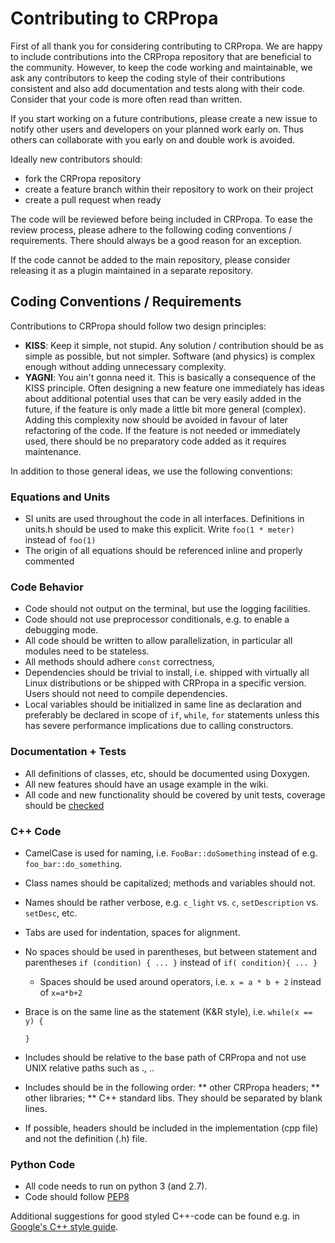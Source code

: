 # Contributing to CRPropa

First of all thank you for considering contributing to CRPropa. We are happy to
include contributions into the CRPropa repository that are beneficial to the
community. However, to keep the code working and maintainable, we ask any
contributors to keep the coding style of their contributions consistent and
also add documentation and tests along with their code. Consider that your code
is more often read than written.

If you start working on a future contributions, please create a new issue to
notify other users and developers on your planned work early on. Thus others
can collaborate with you early on and double work is avoided.

Ideally new contributors should:
  * fork the CRPropa repository
  * create a feature branch within their repository to work on their project
  * create a pull request when ready

The code will be reviewed before being included in CRPropa. To ease the review
process, please adhere to the following coding conventions / requirements.
There should always be a good reason for an exception.

If the code cannot be added to the main repository, please consider releasing
it as a plugin maintained in a separate repository.

## Coding Conventions / Requirements

Contributions to CRPropa should follow two design principles:
  * **KISS**: Keep it simple, not stupid. Any solution / contribution should be
	  as simple as possible, but not simpler. Software (and physics) is complex
		enough without adding unnecessary complexity.
  * **YAGNI**:  You ain't gonna need it. This is basically a consequence of the
    KISS principle. Often designing a new feature one immediately has ideas about
    additional potential uses that can be very easily added in the future, if the
    feature is only made a little bit more general (complex). Adding this
    complexity now should be avoided in favour of later refactoring of the code.
    If the feature is not needed or immediately used, there should be no
    preparatory code added as it requires maintenance. 

In addition to those general ideas, we use the following conventions:

### Equations and Units
  * SI units are used throughout the code in all interfaces. Definitions in
    units.h should be used to make this explicit. Write `foo(1 * meter)` instead of
    `foo(1)`
  * The origin of all equations should be referenced inline and properly
    commented

### Code Behavior
  * Code should not output on the terminal, but use the logging facilities.
  * Code should not use preprocessor conditionals, e.g. to enable a debugging
    mode.
  * All code should be written to allow parallelization, in particular all
    modules need to be stateless.
  * All methods should adhere `const` correctness,
  * Dependencies should be trivial to install, i.e. shipped with virtually all
    Linux distributions or be shipped with CRPropa in a specific version.  Users
    should not need to compile dependencies.
  * Local variables should be initialized in same line as declaration and
    preferably be declared in scope of `if`, `while`, `for` statements unless
    this has severe performance implications due to calling constructors.

### Documentation + Tests
  * All definitions of classes, etc, should be documented using Doxygen.
  * All new features should have an usage example in the wiki.
  * All code and new functionality should be covered by unit tests, coverage
    should be [checked](https://github.com/CRPropa/CRPropa3/wiki/Code-Coverage)

### C++ Code
  * CamelCase is used for naming, i.e. `FooBar::doSomething` instead of e.g.
    `foo_bar::do_something`.
  * Class names should be capitalized; methods and variables should not.
  * Names should be rather verbose, e.g. `c_light` vs. `c`, `setDescription` vs.
    `setDesc`, etc.
  * Tabs are used for indentation, spaces for alignment.
  * No spaces should be used in parentheses, but between statement and
    parentheses `if (condition) { ... }` instead of `if( condition){ ... }`
	* Spaces should be used around operators, i.e. `x = a * b + 2` instead of
		`x=a*b+2`
  * Brace is on the same line as the statement (K&R style), i.e.
    `while(x == y) {`

    `}`
  * Includes should be relative to the base path of CRPropa and not use UNIX
    relative paths such as ., ..
  * Includes should be in the following order: 
    ** other CRPropa headers;
    ** other libraries;
    ** C++ standard libs. 
    They should be separated by blank lines.
  * If possible, headers should be included in the implementation (cpp file) and not the definition (.h) file.

### Python Code
  * All code needs to run on python 3 (and 2.7).
  * Code should follow [PEP8](https://www.python.org/dev/peps/pep-0008/)

Additional suggestions for good styled C++-code can be found e.g. in [Google's
C++ style guide](https://google.github.io/styleguide/cppguide.html).
